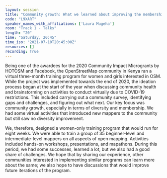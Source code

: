 ```yaml
---
layout: session
title: "Community growth: What we learned about improving the membership and diversity of OSM Kenya through the community impact microgrants."
code: "L9XART"
speaker_names_with_affiliations: ['Laura Mugeha']
room: "Track 1 - Talks"
length: "20"
time: "Saturday, 20:45"
time_iso: "2021-07-10T20:45:00Z"
resources: []
recording: True
---
```

Being one of the awardees for the 2020 Community Impact Microgrants by HOTOSM and Facebook, the OpenStreetMap community in Kenya ran a virtual three-month training program for women and girls interested in OSM. While the project was implemented towards the end of 2020, the ideation process began at the start of the year when discussing community health and brainstorming on activities to conduct virtually due to COVID-19 restrictions. This included carrying out a community survey, identifying gaps and challenges, and figuring out what next. Our key focus was community growth, especially in terms of diversity and membership. We had some virtual activities that introduced new mappers to the community but still saw no diversity improvement.

We, therefore, designed a women-only training program that would run for eight weeks. We were able to train a group of 35 beginner-level and intermediate-level mappers on all aspects of open mapping. Activities included hands-on workshops, presentations, and mapathons. During this period, we had some successes, learned a lot, but we also had a good share of challenges. We hope that by sharing our experience, other communities interested in implementing similar programs can learn more about the same; we also hope to have discussions that would improve future iterations of the program.
